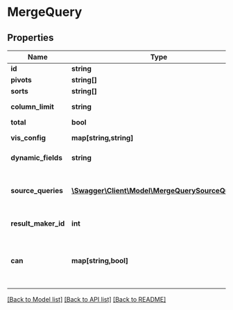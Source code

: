 # MergeQuery

## Properties
Name | Type | Description | Notes
------------ | ------------- | ------------- | -------------
**id** | **string** | Unique Id | [optional] 
**pivots** | **string[]** | Pivots | [optional] 
**sorts** | **string[]** | Sorts | [optional] 
**column_limit** | **string** | Column Limit | [optional] 
**total** | **bool** | Total | [optional] 
**vis_config** | **map[string,string]** | Visualization Config | [optional] 
**dynamic_fields** | **string** | Dynamic Fields | [optional] 
**source_queries** | [**\Swagger\Client\Model\MergeQuerySourceQuery[]**](MergeQuerySourceQuery.md) | Source Queries defining the results to be merged. | [optional] 
**result_maker_id** | **int** | Unique to get results | [optional] 
**can** | **map[string,bool]** | Operations the current user is able to perform on this object | [optional] 

[[Back to Model list]](../README.md#documentation-for-models) [[Back to API list]](../README.md#documentation-for-api-endpoints) [[Back to README]](../README.md)



